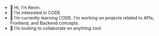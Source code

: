 - 👋 Hi, I’m Kevin.
- 👀 I’m interested in  CODE
- 🌱 I’m currently learning CODE. I'm working on projects related to APIs, Frontend, and Backend concepts. 
- 💞️ I’m looking to collaborate on anything cool

<!---
kjg9812/kjg9812 is a ✨ special ✨ repository because its `README.md` (this file) appears on your GitHub profile.
You can click the Preview link to take a look at your changes.
--->
